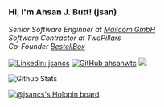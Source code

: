 ### Hi, I'm Ahsan J. Butt! (jsan)
<!--<img align='right' src="https://media.giphy.com/media/du3J3cXyzhj75IOgvA/giphy.gif" width="230">-->
<p>
  <em>
    Senior Software Enginner at <a href="https://www.mailcom-firmenadressen.de/" target="_blank">Mailcom GmbH</a></br>
    Software Contractor at TwoPillars<br/>
    Co-Founder <a href="https://bestellbox.eu/" target="_blank">BestellBox</a>
  </em>
</p>

[![Linkedin: jsancs](https://img.shields.io/badge/-jsancs-blue?style=flat-square&logo=Linkedin&logoColor=white&link=https://www.linkedin.com/in/jsancs/)](https://www.linkedin.com/in/jsancs/)
[![GitHub ahsanwtc](https://img.shields.io/github/followers/ahsanwtc?label=follow&style=social)](https://github.com/ahsanwtc)
[![](https://img.shields.io/badge/web-https%3A%2F%2Fiamahsan.dev-yellowgreen)](https://iamahsan.dev)

![Github Stats](https://github-readme-stats.vercel.app/api?username=ahsanwtc&show_icons=true_color=fff&icon_color=79ff97&text_color=9f9f9f&bg_color=151515)

[![@jsancs's Holopin board](https://holopin.io/api/user/board?user=jsancs)](https://holopin.io/@jsancs)
